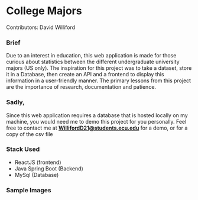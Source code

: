 # College Majors
Contributors: David Williford 

### Brief 
Due to an interest in education, this web application is made for those curious about statistics between the different undergraduate university majors (US only). The inspiration for this project was to take a dataset, store it in a Database, then create an API and a frontend to display this information in a user-friendly manner. The primary lessons from this project are the importance of research, documentation and patience.

### Sadly,
Since this web application requires a database that is hosted locally on my machine, you would need me to demo this project for you personally. Feel free to contact me at **WillifordD21@students.ecu.edu** for a demo, or for a copy of the csv file

### Stack Used 
* ReactJS (frontend)
* Java Spring Boot (Backend)
* MySql (Database)

### Sample Images 

